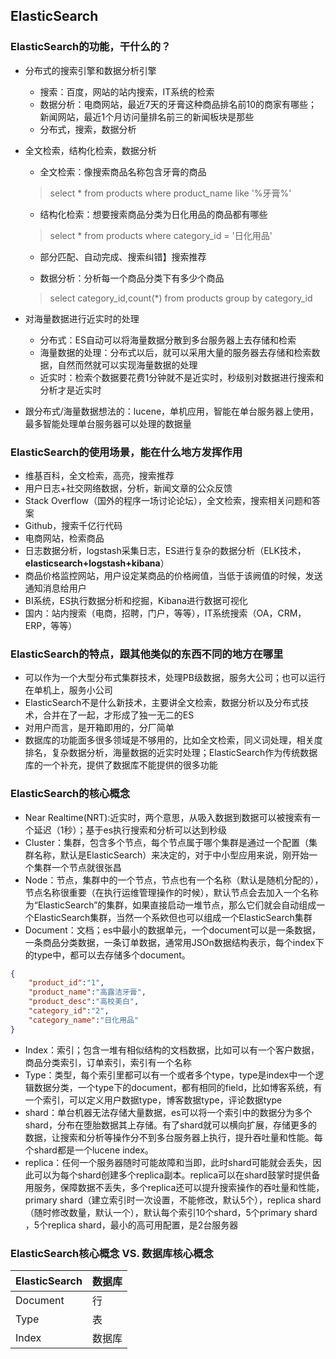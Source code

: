 ## ElasticSearch

### ElasticSearch的功能，干什么的？

- 分布式的搜索引擎和数据分析引擎

  - 搜索：百度，网站的站内搜索，IT系统的检索
  - 数据分析：电商网站，最近7天的牙膏这种商品排名前10的商家有哪些；新闻网站，最近1个月访问量排名前三的新闻板块是那些
  - 分布式，搜索，数据分析

- 全文检索，结构化检索，数据分析

  - 全文检索：像搜索商品名称包含牙膏的商品

  > select * from products where product_name like '%牙膏%'

  - 结构化检索：想要搜索商品分类为日化用品的商品都有哪些

  > select * from products where category_id = '日化用品'

  - 部分匹配、自动完成、搜索纠错】搜索推荐

  - 数据分析：分析每一个商品分类下有多少个商品

  > select category_id,count(*) from products group by category_id

- 对海量数据进行近实时的处理

  - 分布式：ES自动可以将海量数据分散到多台服务器上去存储和检索
  - 海量数据的处理：分布式以后，就可以采用大量的服务器去存储和检索数据，自然而然就可以实现海量数据的处理
  - 近实时：检索个数据要花费1分钟就不是近实时，秒级别对数据进行搜索和分析才是近实时

- 跟分布式/海量数据想法的：lucene，单机应用，智能在单台服务器上使用，最多智能处理单台服务器可以处理的数据量

### ElasticSearch的使用场景，能在什么地方发挥作用

- 维基百科，全文检索，高亮，搜索推荐
- 用户日志+社交网络数据，分析，新闻文章的公众反馈
- Stack Overflow（国外的程序一场讨论论坛），全文检索，搜索相关问题和答案
- Github，搜索千亿行代码
- 电商网站，检索商品
- 日志数据分析，logstash采集日志，ES进行复杂的数据分析（ELK技术，**elasticsearch+logstash+kibana**）
- 商品价格监控网站，用户设定某商品的价格阙值，当低于该阙值的时候，发送通知消息给用户
- BI系统，ES执行数据分析和挖掘，Kibana进行数据可视化
- 国内：站内搜索（电商，招聘，门户，等等），IT系统搜索（OA，CRM，ERP，等等）

### ElasticSearch的特点，跟其他类似的东西不同的地方在哪里

- 可以作为一个大型分布式集群技术，处理PB级数据，服务大公司；也可以运行在单机上，服务小公司
- ElasticSearch不是什么新技术，主要讲全文检索，数据分析以及分布式技术，合并在了一起，才形成了独一无二的ES
- 对用户而言，是开箱即用的，分厂简单
- 数据库的功能面多很多领域是不够用的，比如全文检索，同义词处理，相关度排名，复杂数据分析，海量数据的近实时处理；ElasticSearch作为传统数据库的一个补充，提供了数据库不能提供的很多功能

### ElasticSearch的核心概念

- Near Realtime(NRT):近实时，两个意思，从吸入数据到数据可以被搜索有一个延迟（1秒）；基于es执行搜索和分析可以达到秒级
- Cluster：集群，包含多个节点，每个节点属于哪个集群是通过一个配置（集群名称，默认是ElasticSearch）来决定的，对于中小型应用来说，刚开始一个集群一个节点就很张昌
- Node：节点，集群中的一个节点，节点也有一个名称（默认是随机分配的），节点名称很重要（在执行运维管理操作的时候），默认节点会去加入一个名称为“ElasticSearch”的集群，如果直接启动一堆节点，那么它们就会自动组成一个ElasticSearch集群，当然一个系欸但也可以组成一个ElasticSearch集群
- Document：文档；es中最小的数据单元，一个document可以是一条数据，一条商品分类数据，一条订单数据，通常用JSOn数据结构表示，每个index下的type中，都可以去存储多个document。

```json
{
    "product_id":"1",
    "product_name":"高露洁牙膏",
    "product_desc":"高校美白",
    "category_id":"2",
    "category_name":"日化用品"
}
```



- Index：索引；包含一堆有相似结构的文档数据，比如可以有一个客户数据，商品分类索引，订单索引，索引有一个名称
- Type：类型，每个索引里都可以有一个或者多个type，type是index中一个逻辑数据分类，一个type下的document，都有相同的field，比如博客系统，有一个索引，可以定义用户数据type，博客数据type，评论数据type
- shard：单台机器无法存储大量数据，es可以将一个索引中的数据分为多个shard，分布在堕胎数据其上存储。有了shard就可以横向扩展，存储更多的数据，让搜索和分析等操作分不到多台服务器上执行，提升吞吐量和性能。每个shard都是一个lucene index。
- replica：任何一个服务器随时可能故障和当即，此时shard可能就会丢失，因此可以为每个shard创建多个replica副本。replica可以在shard鼓掌时提供备用服务，保障数据不丢失，多个replica还可以提升搜索操作的吞吐量和性能，primary shard（建立索引时一次设置，不能修改，默认5个），replica shard（随时修改数量，默认一个），默认每个索引10个shard，5个primary shard ，5个replica shard，最小的高可用配置，是2台服务器

### ElasticSearch核心概念 VS. 数据库核心概念

| ElasticSearch | 数据库 |
| ------------- | ------ |
| Document      | 行     |
| Type | 表 |
| Index | 数据库 |



